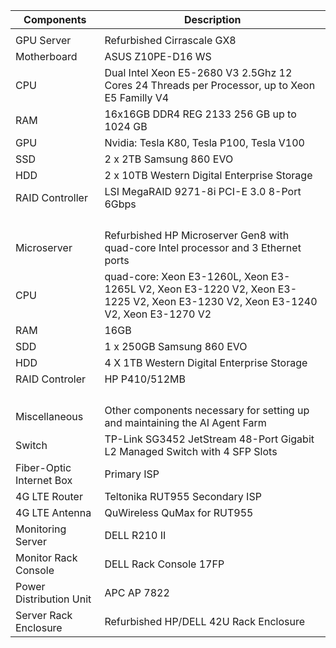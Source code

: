 | Components | Description |
| --- | --- |
| | ||
| GPU Server | Refurbished Cirrascale GX8 |
| Motherboard | ASUS Z10PE-D16 WS |
| CPU | Dual Intel Xeon E5-2680 V3 2.5Ghz 12 Cores 24 Threads per Processor, up to Xeon E5 Familly V4 |
| RAM | 16x16GB DDR4 REG 2133 256 GB  up to 1024 GB |
|GPU| Nvidia: Tesla K80, Tesla P100, Tesla V100 |
|SSD | 2 x 2TB Samsung 860 EVO  |
|HDD|2 x 10TB Western Digital Enterprise Storage|
|RAID Controller | LSI MegaRAID 9271-8i PCI-E 3.0 8-Port 6Gbps  |
| |  |
| | |
|||
|||
| Microserver | Refurbished HP Microserver Gen8 with quad-core Intel processor and 3 Ethernet ports|
| CPU| quad-core: Xeon E3-1260L, Xeon E3-1265L V2, Xeon E3-1220 V2, Xeon E3-1225 V2, Xeon E3-1230 V2, Xeon E3-1240 V2,  Xeon E3-1270 V2|
|RAM|16GB|
|SDD | 1 x 250GB  Samsung 860 EVO |
|HDD | 4 X 1TB Western Digital Enterprise Storage |
|RAID Controler | HP P410/512MB |
| | |
| |  |
|||
|||
|Miscellaneous| Other components necessary for setting up and maintaining the AI Agent Farm|
| Switch | TP-Link SG3452 JetStream 48-Port Gigabit L2 Managed Switch with 4 SFP Slots|
|Fiber-Optic Internet Box| Primary ISP| 
|4G LTE Router| Teltonika RUT955 Secondary ISP|
|4G LTE Antenna|QuWireless QuMax for RUT955|
| Monitoring Server | DELL R210 II |
| Monitor Rack Console | DELL Rack Console 17FP |
| Power Distribution Unit | APC AP 7822  |
|Server Rack Enclosure| Refurbished HP/DELL 42U Rack Enclosure |



                                                                                                                










